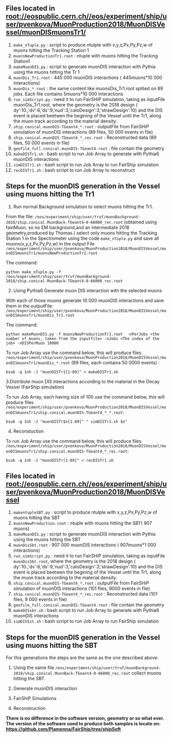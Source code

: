 ## Files located in <root://eospublic.cern.ch//eos/experiment/ship/user/pvenkova/MuonProduction2018/MuonDISVessel/muonDISmuonsTr1/>

1. `make_nTuple.py`			      : script to produce ntulple with x,y,z,Px,Py,Pz,w  of  muons hitting the Tracking Station 1
2. `muonsNewProductionTr1.root`		      : ntuple with muons hitting the Tracking Station1 
3. `makeMuonDIS.py`			      : script to generate muonDIS interaction with Pythia using the muons hitting the Tr 1 
4. `muonDis_Tr1.root`			      : 445 000 muonDIS interactions ( 445muons*10 000 interactions)
5. `muonDis_*.root`			      : the same content like muonsDis_Tr1.root splited on 89 jobs. Each file contains 5muons*10 000 interactions
6. `run_simScript.py`			      : need it to run FairSHiP simulation, taking as inputFile muonDis_Tr1.root, where the geometry is the 2018 design ( dy':10.,'dv':6,'ds':9,'nud':3,'caloDesign':3,'strawDesign':10)  and the DIS event is placed beetwen the begining of the Vessel until the Tr1, along the muon track according to the material density. 
7. `ship.conical.muonDIS-TGeant4_*.root`	      : outputFile from FairSHiP simulation of muonDIS interactions (89 files, 50 000 events in file)
8. `ship.conical.muonDIS-TGeant4_*_rec.root`    : Reconstructed data (89 files, 50 000 events in file)
9. `geofile_full.conical.muonDIS-TGeant4.root`                                            : file contain the geometry
10. `makeDISTr1.sh`                              : bash script to run Job Array to generate with Pythia6 muonDIS interactions 
11. `simDISTr1.sh`                               : bash script to run Job Array to run FairShip simulation
12. `recDISTr1.sh`                               : bash script to run Job Array to reconstruct 

## Steps for the muonDIS generation in the Vessel using muons hitting the Tr1

1. Run normal Background simulation to select muons hitting the Tr1.  

From the file: 
`/eos/experiment/ship/user/truf/muonBackground-2018/ship.conical.MuonBack-TGeant4-0-66000_rec.root` (obtained using fastMuon, so no EM background,and an intermediate 2018 geometry,produced by Thomas.) 
select  only muons hitting the Tracking Station 1 in the Spectrometer using the code `make_nTuple.py` and save all muons(x,y,z,Px,Py,Pz,w) in the output File
`/eos/experiment/ship/user/pvenkova/MuonProduction2018/MuonDISVessel/muonDISmuonsTr1/muonsNewProductionTr1.root`

The command:

`python make_nTuple.py -f /eos/experiment/ship/user/truf/muonBackground-2018/ship.conical.MuonBack-TGeant4-0-66000_rec.root`

2. Using Pythia6 Generate muon DIS interaction with the selected muons

With each of those  muons generate 10 000 muonDIS interactions and save them in the outputFile: `/eos/experiment/ship/user/pvenkova/MuonProduction2018/MuonDISVessel/muonDISmuonsTr1/muonDis_Tr1.root`

The command:

`python makeMuonDIS.py -f muonsNewProductionTr1.root  -nPerJobs <the number of muons, taken from the inputfile> -nJobs <The index of the job> -nDISPerMuon 10000` 


To run Job Array use the command below, this will produce files  `/eos/experiment/ship/user/pvenkova/MuonProduction2018/MuonDISVessel/muonDISmuonsTr1/muonDis_*.root` (89 files, each contains 50 0000 events) :

`bsub -q 1nh -J "muonDISTr1[1-89]" < makeDISTr1.sh` 

3.Distribute muon DIS  interactions according to the material in the Decay Vessel (FairShip simulation) 


To run Job Array, each having size of 100  use the command below, this will produce files  `/eos/experiment/ship/user/pvenkova/MuonProduction2018/MuonDISVessel/muonDISmuonsTr1/ship.conical.muonDIS-TGeant4_*_*.root`:

`bsub -q 1nh -J "muonDISTr$n[1-89]" " simDISTr1.sh $n"` 
 
4. Reconstuction

To run Job Array  use the command below, this will produce files  `/eos/experiment/ship/user/pvenkova/MuonProduction2018/MuonDISVessel/muonDISmuonsTr1/ship.conical.muonDIS-TGeant4_*_rec.root`:

`bsub -q 1nh -J "muonDISTr[1-89]" < recDISTr1.sh`


## Files located in <root://eospublic.cern.ch//eos/experiment/ship/user/pvenkova/MuonProduction2018/MuonDISVessel>

1. `makentupleSBT.py`  			      : script to produce ntulple with x,y,z,Px,Py,Pz,w  of  muons hitting the SBT
2. `muonsNewProduction.root`		      : ntuple with muons hitting the SBT( 907 muons) 
3. `makeMuonDIS.py`			      : script to generate muonDIS interaction with Pythia using the muons hitting the SBT 
4. `muonDisSbt.root`			      : 907 000 muonDIS interactions ( 907muons*1 000 interactions)
6. `run_simScript.py`			      : need it to run FairSHiP simulation, taking as inputFile `muonDisSbt.root`, where the geometry is the 2018 design ( dy':10.,'dv':6,'ds':9,'nud':3,'caloDesign':3,'strawDesign':10)  and the DIS event is placed beetwen the begining of the Vessel until the Tr1, along the muon track according to the material density. 
7. `ship.conical.muonDIS-TGeant4_*.root`	      : outputFile from FairSHiP simulation of muonDIS interactions (101 files, 9000 events in file)
8. `ship.conical.muonDIS-TGeant4_*_rec.root`    : Reconstructed data (101 files, 9 000 events in file)
9. `geofile_full.conical.muonDIS-TGeant4.root`  : file contain the geometry  
10. `makeDISsbt.sh`                              : bash script to run Job Array to generate with Pythia6 muonDIS interactions 
11. `simDISSst.sh`                               : bash script to run Job Array to run FairShip simulation

## Steps for the muonDIS generation in the Vessel using muons hitting the SBT

For this generations the steps are the same as the one described above.

1. Using the same file `/eos/experiment/ship/user/truf/muonBackground-2018/ship.conical.MuonBack-TGeant4-0-66000_rec.root` collect muons hitting the SBT.

2. Generate muonDIS interaction 

3. FairShiP Simulations

4. Reconstruction

**There is no difference in the software version, geometry or so what ever. The version of the software used to produce both samples is locate on: <https://github.com/Plamenna/FairShip/tree/shipSoft>**
